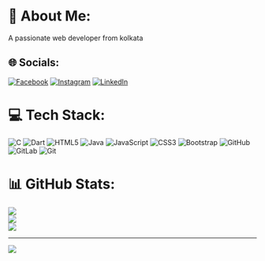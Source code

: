 # 💫 About Me:
A passionate web developer from kolkata


## 🌐 Socials:
[![Facebook](https://img.shields.io/badge/Facebook-%231877F2.svg?logo=Facebook&logoColor=white)](https://facebook.com/ronydas) [![Instagram](https://img.shields.io/badge/Instagram-%23E4405F.svg?logo=Instagram&logoColor=white)](https://instagram.com/ronydas698) [![LinkedIn](https://img.shields.io/badge/LinkedIn-%230077B5.svg?logo=linkedin&logoColor=white)](https://linkedin.com/in/ronydas) 

# 💻 Tech Stack:
![C](https://img.shields.io/badge/c-%2300599C.svg?style=for-the-badge&logo=c&logoColor=white) ![Dart](https://img.shields.io/badge/dart-%230175C2.svg?style=for-the-badge&logo=dart&logoColor=white) ![HTML5](https://img.shields.io/badge/html5-%23E34F26.svg?style=for-the-badge&logo=html5&logoColor=white) ![Java](https://img.shields.io/badge/java-%23ED8B00.svg?style=for-the-badge&logo=openjdk&logoColor=white) ![JavaScript](https://img.shields.io/badge/javascript-%23323330.svg?style=for-the-badge&logo=javascript&logoColor=%23F7DF1E) ![CSS3](https://img.shields.io/badge/css3-%231572B6.svg?style=for-the-badge&logo=css3&logoColor=white) ![Bootstrap](https://img.shields.io/badge/bootstrap-%238511FA.svg?style=for-the-badge&logo=bootstrap&logoColor=white) ![GitHub](https://img.shields.io/badge/github-%23121011.svg?style=for-the-badge&logo=github&logoColor=white) ![GitLab](https://img.shields.io/badge/gitlab-%23181717.svg?style=for-the-badge&logo=gitlab&logoColor=white) ![Git](https://img.shields.io/badge/git-%23F05033.svg?style=for-the-badge&logo=git&logoColor=white)
# 📊 GitHub Stats:
![](https://github-readme-stats.vercel.app/api?username=ronydas9007&theme=dark&hide_border=false&include_all_commits=false&count_private=false)<br/>
![](https://github-readme-streak-stats.herokuapp.com/?user=ronydas9007&theme=dark&hide_border=false)<br/>
![](https://github-readme-stats.vercel.app/api/top-langs/?username=ronydas9007&theme=dark&hide_border=false&include_all_commits=false&count_private=false&layout=compact)

---
[![](https://visitcount.itsvg.in/api?id=ronydas9007&icon=0&color=0)](https://visitcount.itsvg.in)

<!-- Proudly created with GPRM ( https://gprm.itsvg.in ) -->
